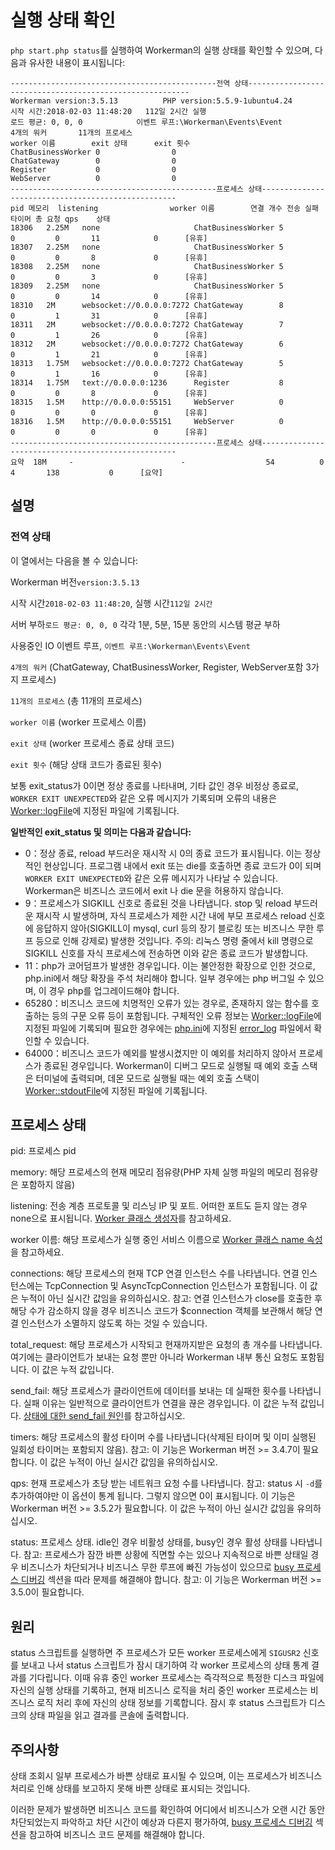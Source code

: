 # 실행 상태 확인

```php start.php status```를 실행하여 Workerman의 실행 상태를 확인할 수 있으며, 다음과 유사한 내용이 표시됩니다:

```plaintext
----------------------------------------------전역 상태---------------------------------------------------------
Workerman version:3.5.13          PHP version:5.5.9-1ubuntu4.24
시작 시간:2018-02-03 11:48:20   112일 2시간 실행   
로드 평균: 0, 0, 0            이벤트 루프:\Workerman\Events\Event
4개의 워커       11개의 프로세스
worker 이름        exit 상태      exit 횟수
ChatBusinessWorker 0                0
ChatGateway        0                0
Register           0                0
WebServer          0                0
----------------------------------------------프로세스 상태---------------------------------------------------
pid	메모리  listening                worker 이름        연결 개수 전송 실패 타이머 총 요청 qps    상태
18306	2.25M   none                     ChatBusinessWorker 5           0         0       11            0      [유휴]
18307	2.25M   none                     ChatBusinessWorker 5           0         0       8             0      [유휴]
18308	2.25M   none                     ChatBusinessWorker 5           0         0       3             0      [유휴]
18309	2.25M   none                     ChatBusinessWorker 5           0         0       14            0      [유휴]
18310	2M      websocket://0.0.0.0:7272 ChatGateway        8           0         1       31            0      [유휴]
18311	2M      websocket://0.0.0.0:7272 ChatGateway        7           0         1       26            0      [유휴]
18312	2M      websocket://0.0.0.0:7272 ChatGateway        6           0         1       21            0      [유휴]
18313	1.75M   websocket://0.0.0.0:7272 ChatGateway        5           0         1       16            0      [유휴]
18314	1.75M   text://0.0.0.0:1236      Register           8           0         0       8             0      [유휴]
18315	1.5M    http://0.0.0.0:55151     WebServer          0           0         0       0             0      [유휴]
18316	1.5M    http://0.0.0.0:55151     WebServer          0           0         0       0             0      [유휴]
----------------------------------------------프로세스 상태---------------------------------------------------
요약	18M     -                        -                  54          0         4       138           0      [요약]
```

## 설명

### 전역 상태

이 열에서는 다음을 볼 수 있습니다:

Workerman 버전```version:3.5.13```

시작 시간```2018-02-03 11:48:20```, 실행 시간```112일 2시간```

서버 부하```로드 평균: 0, 0, 0``` 각각 1분, 5분, 15분 동안의 시스템 평균 부하

사용중인 IO 이벤트 루프, ```이벤트 루프:\Workerman\Events\Event```

 ```4개의 워커``` (ChatGateway, ChatBusinessWorker, Register, WebServer포함 3가지 프로세스)

 ```11개의 프로세스``` (총 11개의 프로세스)

 ```worker 이름``` (worker 프로세스 이름)

 ```exit 상태``` (worker 프로세스 종료 상태 코드)

 ```exit 횟수``` (해당 상태 코드가 종료된 횟수)

보통 exit_status가 0이면 정상 종료를 나타내며, 기타 값인 경우 비정상 종료로, ```WORKER EXIT UNEXPECTED```와 같은 오류 메시지가 기록되며 오류의 내용은 [Worker::logFile](worker/log-file.md)에 지정된 파일에 기록됩니다.

**일반적인 exit_status 및 의미는 다음과 같습니다:**

* 0：정상 종료, reload 부드러운 재시작 시 0의 종료 코드가 표시됩니다. 이는 정상적인 현상입니다. 프로그램 내에서 exit 또는 die를 호출하면 종료 코드가 0이 되며 ```WORKER EXIT UNEXPECTED```와 같은 오류 메시지가 나타날 수 있습니다. Workerman은 비즈니스 코드에서 exit 나 die 문을 허용하지 않습니다.
* 9：프로세스가 SIGKILL 신호로 종료된 것을 나타냅니다. stop 및 reload 부드러운 재시작 시 발생하며, 자식 프로세스가 제한 시간 내에 부모 프로세스 reload 신호에 응답하지 않아(SIGKILL이 mysql, curl 등의 장기 블로킹 또는 비즈니스 무한 루프 등으로 인해 강제로) 발생한 것입니다. 주의: 리눅스 명령 줄에서 kill 명령으로 SIGKILL 신호를 자식 프로세스에 전송하면 이와 같은 종료 코드가 발생합니다.
* 11：php가 코어덤프가 발생한 경우입니다. 이는 불안정한 확장으로 인한 것으로, php.ini에서 해당 확장을 주석 처리해야 합니다. 일부 경우에는 php 버그일 수 있으며, 이 경우 php를 업그레이드해야 합니다.
* 65280：비즈니스 코드에 치명적인 오류가 있는 경우로, 존재하지 않는 함수를 호출하는 등의 구문 오류 등이 포함됩니다. 구체적인 오류 정보는 [Worker::logFile](worker/log-file.md)에 지정된 파일에 기록되며 필요한 경우에는 [php.ini](https://php.net/manual/zh/ini.list.php)에 지정된 [error_log](https://php.net/manual/zh/errorfunc.configuration.php#ini.error-log) 파일에서 확인할 수 있습니다.
* 64000：비즈니스 코드가 예외를 발생시켰지만 이 예외를 처리하지 않아서 프로세스가 종료된 경우입니다. Workerman이 디버그 모드로 실행될 때 예외 호출 스택은 터미널에 출력되며, 데몬 모드로 실행될 때는 예외 호출 스택이 [Worker::stdoutFile](worker/stdout-file.md)에 지정된 파일에 기록됩니다.

## 프로세스 상태

pid: 프로세스 pid

memory: 해당 프로세스의 현재 메모리 점유량(PHP 자체 실행 파일의 메모리 점유량은 포함하지 않음)

listening: 전송 계층 프로토콜 및 리스닝 IP 및 포트. 어떠한 포트도 듣지 않는 경우 none으로 표시됩니다. [Worker 클래스 생성자](worker/construct.md)를 참고하세요.

worker 이름: 해당 프로세스가 실행 중인 서비스 이름으로 [Worker 클래스 name 속성](worker/name.md)을 참고하세요.

connections: 해당 프로세스의 현재 TCP 연결 인스턴스 수를 나타냅니다. 연결 인스턴스에는 TcpConnection 및 AsyncTcpConnection 인스턴스가 포함됩니다. 이 값은 누적이 아닌 실시간 값임을 유의하십시오. 참고: 연결 인스턴스가 close를 호출한 후 해당 수가 감소하지 않을 경우 비즈니스 코드가 $connection 객체를 보관해서 해당 연결 인스턴스가 소멸하지 않도록 하는 것일 수 있습니다.

total_request: 해당 프로세스가 시작되고 현재까지받은 요청의 총 개수를 나타냅니다. 여기에는 클라이언트가 보내는 요청 뿐만 아니라 Workerman 내부 통신 요청도 포함됩니다. 이 값은 누적 값입니다.

send_fail: 해당 프로세스가 클라이언트에 데이터를 보내는 데 실패한 횟수를 나타냅니다. 실패 이유는 일반적으로 클라이언트가 연결을 끊은 경우입니다. 이 값은 누적 값입니다. [상태에 대한 send_fail 원인](../faq/about-send-fail.md)를 참고하십시오.

timers: 해당 프로세스의 활성 타이머 수를 나타냅니다(삭제된 타이머 및 이미 실행된 일회성 타이머는 포함되지 않음). 참고: 이 기능은 Workerman 버전 >= 3.4.7이 필요합니다. 이 값은 누적이 아닌 실시간 값임을 유의하십시오.

qps: 현재 프로세스가 초당 받는 네트워크 요청 수를 나타냅니다. 참고: status 시 ```-d```를 추가하여야만 이 옵션이 통계 됩니다. 그렇지 않으면 0이 표시됩니다. 이 기능은 Workerman 버전 >= 3.5.2가 필요합니다. 이 값은 누적이 아닌 실시간 값임을 유의하십시오.

status: 프로세스 상태. idle인 경우 비활성 상태를, busy인 경우 활성 상태를 나타냅니다. 참고: 프로세스가 잠깐 바쁜 상황에 직면할 수는 있으나 지속적으로 바쁜 상태일 경우 비즈니스가 차단되거나 비즈니스 무한 루프에 빠진 가능성이 있으므로 [busy 프로세스 디버깅](busy-process.md) 섹션을 따라 문제를 해결해야 합니다. 참고: 이 기능은 Workerman 버전 >= 3.5.0이 필요합니다.

## 원리
status 스크립트를 실행하면 주 프로세스가 모든 worker 프로세스에게 ```SIGUSR2``` 신호를 보내고 나서 status 스크립트가 잠시 대기하여 각 worker 프로세스의 상태 통계 결과를 기다립니다. 이때 유휴 중인 worker 프로세스는 즉각적으로 특정한 디스크 파일에 자신의 실행 상태를 기록하고, 현재 비즈니스 로직을 처리 중인 worker 프로세스는 비즈니스 로직 처리 후에 자신의 상태 정보를 기록합니다. 잠시 후 status 스크립트가 디스크의 상태 파일을 읽고 결과를 콘솔에 출력합니다.

## 주의사항
상태 조회시 일부 프로세스가 바쁜 상태로 표시될 수 있으며, 이는 프로세스가 비즈니스 처리로 인해 상태를 보고하지 못해 바쁜 상태로 표시되는 것입니다.

이러한 문제가 발생하면 비즈니스 코드를 확인하여 어디에서 비즈니스가 오랜 시간 동안 차단되었는지 파악하고 차단 시간이 예상과 다른지 평가하여, [busy 프로세스 디버깅](busy-process.md) 섹션을 참고하여 비즈니스 코드 문제를 해결해야 합니다.
